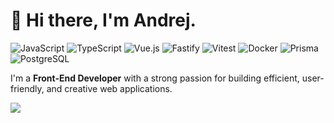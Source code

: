 # 👋 Hi there, I'm Andrej.

![JavaScript](https://img.shields.io/badge/-JavaScript-F7DF1E?style=for-the-badge&logo=javascript&logoColor=black) ![TypeScript](https://img.shields.io/badge/-TypeScript-3178C6?style=for-the-badge&logo=typescript&logoColor=white)    ![Vue.js](https://img.shields.io/badge/-Vue.js-4FC08D?style=for-the-badge&logo=vue.js&logoColor=white)  ![Fastify](https://img.shields.io/badge/-Fastify-000000?style=for-the-badge&logo=fastify&logoColor=white) ![Vitest](https://img.shields.io/badge/-Vitest-6E9F18?style=for-the-badge&logo=vitest&logoColor=white)    ![Docker](https://img.shields.io/badge/-Docker-2496ED?style=for-the-badge&logo=docker&logoColor=white)  ![Prisma](https://img.shields.io/badge/-Prisma-2D3748?style=for-the-badge&logo=prisma&logoColor=white)   ![PostgreSQL](https://img.shields.io/badge/-PostgreSQL-4169E1?style=for-the-badge&logo=postgresql&logoColor=white)  


I'm a **Front-End Developer** with a strong passion for building efficient, user-friendly, and creative web applications.  

![](https://komarev.com/ghpvc/?username=begprod)

